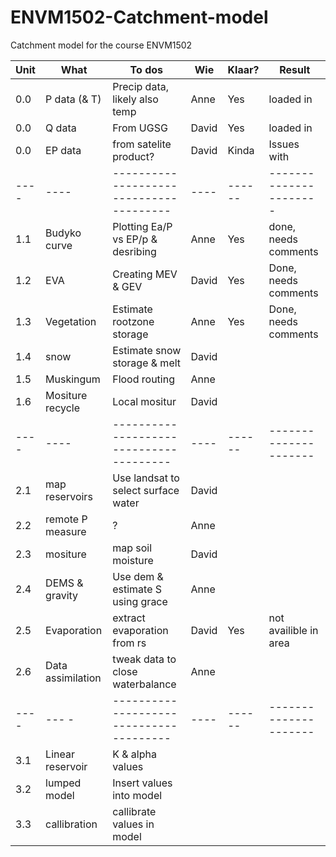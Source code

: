 # ENVM1502-Catchment-model
Catchment model for the course ENVM1502


| Unit        | What                | To dos                                 | Wie   | Klaar? |  Result               |
| ----        | ----                |--------------------------------------- | ----  | ------ | --------------------- |
| 0.0         | P data (& T)        | Precip data, likely also temp          | Anne  | Yes    | loaded in             |  
| 0.0         | Q data              | From UGSG                              | David | Yes    | loaded in             |  
| 0.0         | EP data             | from satelite product?                 | David | Kinda  | Issues with |pev|     | 
| ----        | ----                |--------------------------------------- | ----  | ------ |---------------------- |
| 1.1         | Budyko curve        | Plotting Ea/P vs EP/p &  desribing     | Anne  | Yes    |  done, needs comments |  
| 1.2         | EVA                 | Creating MEV & GEV                     | David | Yes    |  Done, needs comments |
| 1.3         | Vegetation          | Estimate rootzone storage              | Anne  | Yes    |  Done, needs comments |
| 1.4         | snow                | Estimate snow storage & melt           | David |        |                       |  
| 1.5         | Muskingum           | Flood routing                          | Anne  |        |                       |
| 1.6         | Mositure recycle    | Local mositur                          | David |        |                       |
| ----        | ----                |--------------------------------------- | ----  | ------ | --------------------- |
| 2.1         | map reservoirs      | Use landsat to select surface water    | David |        |                       |
| 2.2         | remote P measure    | ?                                      | Anne  |        |                       |
| 2.3         | mositure            | map soil moisture                      | David |        |                       |
| 2.4         | DEMS & gravity      | Use dem & estimate S using grace       | Anne  |        |                       |
| 2.5         | Evaporation         | extract evaporation from rs            | David | Yes    | not availible in area |
| 2.6         | Data assimilation   | tweak data to close waterbalance       | Anne  |        |                       |
| ----        | ---               - |--------------------------------------- | ----  | ------ | --------------------- |
| 3.1         | Linear reservoir    | K & alpha values                       |       |        |                       |
| 3.2         | lumped model        | Insert values into model               |       |        |                       |
| 3.3         | callibration        | callibrate values in model             |       |        |                       |